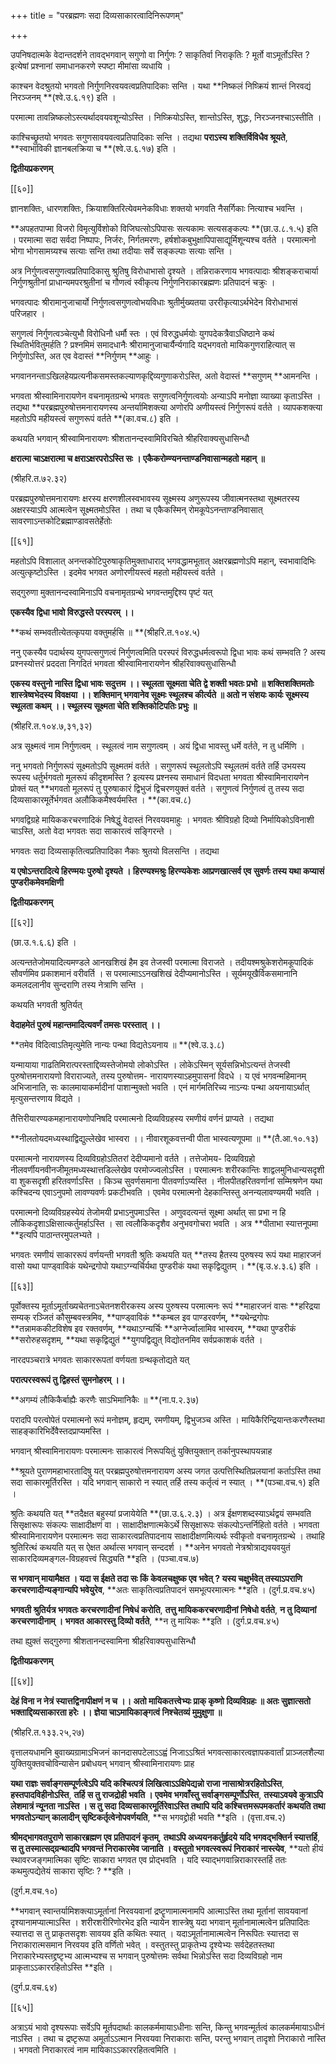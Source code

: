 +++
title = "परब्रह्मणः सदा दिव्यसाकारत्वादिनिरूपणम्"

+++

उपनिषदात्मके वेदान्तदर्शने तावद्भगवान् सगुणो वा निर्गुणः ? साकृतिर्वा निराकृतिः ? मूर्तो वाऽमूर्तोऽस्ति ? इत्येषां प्रश्नानां समाधानकरणे स्पष्टा मीमांसा व्यधायि ।

काश्चन वेदश्रुतयो भगवतो निर्गुणनिरवयवत्वप्रतिपादिकाः सन्ति । यथा **निष्कलं निष्क्रियं शान्तं निरवद्यं निरञ्जनम् **(श्वे.उ.६.१९) इति ।

परमात्मा तावन्निष्कलोऽस्त्यर्थादवयवशून्योऽस्ति । निष्क्रियोऽस्ति, शान्तोऽस्ति, शुद्धः, निरञ्जनश्चाऽस्तीति ।

काश्चिच्छ्रुतयो भगवतः सगुणसावयवत्वप्रतिपादिकाः सन्ति । तद्यथा **पराऽस्य शक्तिर्विविधैव श्रूयते**,  **स्वाभाविकी ज्ञानबलक्रिया च **(श्वे.उ.६.१७) इति ।

**द्वितीयप्रकरणम्**

[[६०]]

ज्ञानशक्तिः, धारणशक्तिः, क्रियाशक्तिरित्येवमनेकविधाः शक्तयो भगवति नैसर्गिकाः नित्याश्च भवन्ति ।

**अपहतपाप्मा विजरो विमृत्युर्विशोको विजिघत्सोऽपिपासः सत्यकामः सत्यसङ्कल्पः **(छा.उ.८.१.५) इति । परमात्मा सदा सर्वदा निष्पापः, निर्जरः, निर्गतमरणः, हर्षशोकबुभुक्षापिपासाद्यूर्मिशून्यश्च वर्तते । परमात्मनो भोगा भोगसामग्र्यश्च सत्याः सन्ति तथा तदीयाः सर्वे सङ्कल्पाः सत्याः सन्ति ।

अत्र निर्गुणत्वसगुणत्वप्रतिपादिकासु श्रुतिषु विरोधाभासो दृश्यते । तन्निराकरणाय भगवत्पादाः श्रीशङ्कराचार्या निर्गुणश्रुतीनां प्राधान्यमपरश्रुतीनां च गौणत्वं स्वीकृत्य निर्गुणनिराकारब्रह्मणः प्रतिपादनं चक्रुः ।

भगवत्पादः श्रीरामानुजाचार्यो निर्गुणत्वसगुणत्वोभयविधाः श्रुतीर्मुख्यतया उररीकृत्याऽर्थभेदेन विरोधाभासं परिजहार ।

सगुणत्वं निर्गुणत्वञ्चेत्युभौ विरोधिनौ धर्मौ स्तः । एवं विरुद्धधर्मयोः युगपदेकत्रैवाऽधिष्ठाने कथं स्थितिर्भवितुमर्हति ? प्रश्नमिमं समादधानैः श्रीरामानुजाचार्यैर्न्यगादि यद्भगवतो मायिकगुणराहित्यात् स निर्गुणोऽस्ति, अत एव वेदास्तं **निर्गुणम् **आहुः ।

भगवाननन्ताऽखिलहेयप्रत्यनीकसमस्तकल्याणकृद्दिव्यगुणाकरोऽस्ति, अतो वेदास्तं **सगुणम् **आमनन्ति ।

भगवता श्रीस्वामिनारायणेन वचनामृतग्रन्थे भगवतः सगुणत्वनिर्गुणत्वयोः अन्याऽपि मनोज्ञा व्याख्या कृताऽस्ति । तद्यथा **परब्रह्मपुरुषोत्तमनारायणस्य अन्तर्यामिशक्त्या अणोरपि अणीयस्त्वं निर्गुणरूपं वर्तते । व्यापकशक्त्या महतोऽपि महीयस्त्वं सगुणरूपं वर्तते **(का.वच.८) इति ।

कथयति भगवान् श्रीस्वामिनारायणः श्रीशतानन्दस्वामिविरचिते श्रीहरिवाक्यसुधासिन्धौ

**क्षरात्मा चाऽक्षरात्मा च क्षराऽक्षरपरोऽस्ति सः । एकैकरोम्ण्यनन्ताण्डनिवासान्महतो महान् ॥**

(श्रीहरि.त.७२.३२)

परब्रह्मपुरुषोत्तमनारायणः क्षरस्य क्षरणशीलस्वभावस्य सूक्ष्मस्य अणुरूपस्य जीवात्मनस्तथा सूक्ष्मतरस्य अक्षरस्याऽपि आत्मत्वेन सूक्ष्मतमोऽस्ति । तथा च एकैकस्मिन् रोमकूपेऽनन्ताण्डनिवासात् सावरणाऽन्तकोटिब्रह्माण्डावसतेर्हेतोः

[[६१]]

महतोऽपि विशालात् अनन्तकोटिपुरुषाकृतिमुक्ताधाराद् भगवद्धामभूतात् अक्षरब्रह्मणोऽपि महान्, स्वभावादिभिः अत्युत्कृष्टोऽस्ति । इदमेव भगवत अणोरणीयस्त्वं महतो महीयस्त्वं वर्तते ।

सद्गुरुणा मुक्तानन्दस्वामिनाऽपि वचनामृतग्रन्थे भगवन्तमुद्दिश्य पृष्टं यत्

**एकस्यैव द्विधा भावो विरुद्धस्ते परस्परम् ।।**

**कथं सम्भवतीत्येतत्कृपया वक्तुमर्हसि ॥ **(श्रीहरि.त.१०४.५)

ननु एकस्यैव पदार्थस्य युगपत्सगुणत्वं निर्गुणत्वमिति परस्परं विरुद्धधर्मत्वरूपो द्विधा भावः कथं सम्भवति ? अस्य प्रश्नस्योत्तरं प्रददता निगदितं भगवता श्रीस्वामिनारायणेन श्रीहरिवाक्यसुधासिन्धौ

**एकस्य वस्तुनो नास्ति द्विधा भावः सदुत्तम ।।  स्थूलता सूक्ष्मता चेति द्वे शक्ती भवतः प्रभो ॥ शक्तिशक्तिमतोः शास्त्रेष्वभेदस्य विवक्षया ।।  शक्तिमान् भगवानेव सूक्ष्मः स्थूलश्च कीर्त्यते ॥ अतो न संशयः कार्यः सूक्ष्मस्य स्थूलता कथम् ।।  स्थूलस्य सूक्ष्मता चेति शक्तिकोटिपतिः प्रभुः ॥**

(श्रीहरि.त.१०४.७,३१,३२)

अत्र सूक्ष्मत्वं नाम निर्गुणत्वम् । स्थूलत्वं नाम सगुणत्वम् । अयं द्विधा भावस्तु धर्मे वर्तते, न तु धर्मिणि ।

ननु भगवतो निर्गुणरूपं सूक्ष्मतोऽपि सूक्ष्मतमं वर्तते । सगुणरूपं स्थूलतोऽपि स्थूलतमं वर्तते तर्हि उभयस्य रूपस्य धर्तुर्भगवतो मूलरूपं कीदृशमस्ति ? इत्यस्य प्रश्नस्य समाधानं विदधता भगवता श्रीस्वामिनारायणेन प्रोक्तं यत् **भगवतो मूलरूपं तु पुरुषाकारं द्विभुजं द्विचरणयुक्तं वर्तते । सगुणत्वं निर्गुणत्वं तु तस्य सदा दिव्यसाकारमूर्तेर्भगवत अलौकिकमैश्वर्यमस्ति । **(का.वच.८)

भगवद्विग्रहे मायिककरचरणादिकं निषेद्धुं वेदास्तं निरवयवमाहुः । भगवतः श्रीविग्रहो दिव्यो निर्मायिकोऽविनाशी चाऽस्ति, अतो वेदा भगवतः सदा साकारत्वं सङ्गिरन्ते ।

भगवतः सदा दिव्यसाकृतित्वप्रतिपादिका नैकाः श्रुतयो विलसन्ति । तद्यथा

**य  एषोऽन्तरादित्ये हिरण्मयः पुरुषो दृश्यते । हिरण्यश्मश्रुः हिरण्यकेशः आप्रणखात्सर्व एव सुवर्णः तस्य यथा कप्यासं पुण्डरीकमेवमक्षिणी**

**द्वितीयप्रकरणम्**

[[६२]]

(छा.उ.१.६.६) इति ।

अत्यन्ततेजोमयादित्यमण्डले आनखशिखं हैम इव तेजस्वी परमात्मा विराजते । तदीयश्मश्रुकेशरोमकूपादिकं सौवर्णमिव प्रकाशमानं वरीवर्ति । स परमात्माऽऽनखशिखं देदीप्यमानोऽस्ति । सूर्यमयूखैर्विकसमानानि कमलदलानीव सुन्दराणि तस्य नेत्राणि सन्ति ।

कथयति भगवती श्रुतिर्यत्

**वेदाहमेतं पुरुषं महान्तमादित्यवर्णं तमसः परस्तात् ।।**

**तमेव विदित्वाऽतिमृत्युमेति नान्यः पन्था विद्यतेऽयनाय ॥ **(श्वे.उ.३.८)

यन्मायाया गाढतिमिरात्परस्ताद्दिव्यस्तेजोमयो लोकोऽस्ति । लोकेऽस्मिन् सूर्यसन्निभोऽत्यन्तं तेजस्वी पुरुषोत्तमनारायणो विराराज्यते, तस्य पुरुषोत्तम- नारायणस्याऽहमुपासनां विदधे । य एवं भगवन्महिमानम् अभिजानाति, सः कालमायाकर्मादीनां पाशान्मुक्तो भवति । एनं मार्गमतिरिच्य नाऽन्यः पन्था अयनायाऽर्थात् मृत्युसन्तरणाय विद्यते ।

तैत्तिरीयारण्यकमहानारायणोपनिषदि परमात्मनो दिव्यविग्रहस्य रमणीयं वर्णनं प्राप्यते । तद्यथा

**नीलतोयदमध्यस्थाद्विद्युल्लेखेव भास्वरा ।।  नीवारशूकवत्तन्वी पीता भास्वत्यणूपमा ॥ **(तै.आ.१०.१३)

परमात्मनो नारायणस्य दिव्यविग्रहोऽतितरां देदीप्यमानो वर्तते । तत्तेजोमय- दिव्यविग्रहो नीलवर्णीयनवीनजीमूतमध्यस्थात्तडिल्लेखेव परमोज्ज्वलोऽस्ति । परमात्मनः शरीरकान्तिः शाद्वलमुनिधान्यसदृशी वा शुकसदृशी हरितवर्णाऽस्ति । किञ्च सुवर्णसमाना पीतवर्णाऽप्यस्ति । नीलपीतहरितवर्णानां सम्मिश्रणेन यथा कश्चिदन्य एवाऽनुपमो लावण्यवर्णः प्रकटीभवति । एवमेव परमात्मनो देहकान्तिस्तु अनन्यलावण्यमयी भवति ।

परमात्मनो दिव्यविग्रहस्येयं तेजोमयी प्रभाऽनुपमाऽस्ति । अणुवदत्यन्तं सूक्ष्मा अर्थात् सा प्रभा न हि लौकिकदृशाऽक्षिसात्कर्तुमर्हाऽस्ति । सा त्वलौकिकदृशैव अनुभवगोचरा भवति । अत्र **पीताभा स्यात्तनूपमा **इत्यपि पाठान्तरमुपलभ्यते ।

भगवतः रमणीयं साकाररूपं वर्णयन्ती भगवती श्रुतिः कथयति यत् **तस्य हैतस्य पुरुषस्य रूपं यथा माहारजनं वासो यथा पाण्ड्वाविकं यथेन्द्रगोपो यथाऽग्न्यर्चिर्यथा पुण्डरीकं यथा सकृद्विद्युतम् । **(बृ.उ.४.३.६) इति ।

[[६३]]

पूर्वोक्तस्य मूर्ताऽमूर्ताख्यचेतनाऽचेतनशरीरकस्य अस्य पुरुषस्य परमात्मनः रूपं **माहारजनं वासः **हरिद्रया सम्यक् रञ्जितं कौसुम्बवस्त्रमिव, **पाण्ड्वाविकं **कम्बल इव पाण्डरवर्णम्, **यथेन्द्रगोपः **तन्नामककीटविशेष इव रक्तवर्णम्, **यथाऽग्न्यर्चिः **अग्नेर्ज्वालामिव भास्वरम्, **यथा पुण्डरीकं **सरोरुहसदृशम्, **यथा सकृद्विद्युतं **युगपद्विद्युत् विद्योतनमिव सर्वप्रकाशकं वर्तते ।

नारदपञ्चरात्रे भगवतः साकाररूपतां वर्णयता ग्रन्थकृतोद्यते यत्

**परात्परस्वरूपं तु द्विहस्तं सुमनोहरम् ।।**

**अगम्यं लौकिकैर्बाह्यैः करणैः साऽभिमानिकैः ॥ **(ना.प.२.३७)

परादपि परत्वोपेतं परमात्मनो रूपं मनोज्ञम्, हृद्यम्, रमणीयम्, द्विभुजञ्च अस्ति । मायिकैरिन्द्रियान्तःकरणैस्तथा साहङ्कारिभिर्देवैस्तदप्राप्यमस्ति ।

भगवान् श्रीस्वामिनारायणः परमात्मनः साकारत्वं निरूपयितुं युक्तियुक्तान् तर्कानुपस्थापयन्नाह

**श्रूयते पुराणमहाभारतादिषु यत् परब्रह्मपुरुषोत्तमनारायण अस्य जगत उत्पत्तिस्थितिप्रलयानां कर्ताऽस्ति तथा सदा साकारमूर्तिरस्ति । यदि भगवान् साकारो न स्यात् तर्हि तस्य कर्तृत्वं न स्यात् । **(पञ्चा.वच.१) इति ।

श्रुतिः कथयति यत् **तदैक्षत बहुस्यां प्रजायेयेति **(छा.उ.६.२.३) ।  अत्र ईक्षणशब्दस्याऽर्थद्वयं सम्भवति सिसृक्षारूपः संकल्पः साक्षादीक्षणं वा । साक्षादीक्षणात्मकेऽर्थे सिसृक्षारूपः संकल्पोऽन्तर्निहितो वर्तते । भगवता श्रीस्वामिनारायणेन परमात्मनः सदा साकारत्वप्रतिपादनाय साक्षादीक्षणमित्यर्थः स्वीकृतो वचनामृतग्रन्थे । तथाहि श्रुतिरित्थं कथयति यत् स ऐक्षत अर्थात्स भगवान् सन्ददर्श । **अनेन भगवतो नेत्रश्रोत्राद्यवयवयुतं साकारदिव्यमङ्गल-विग्रहवत्त्वं सिद्ध्यति **इति । (पञ्चा.वच.७)

**स भगवान् मायामैक्षत । यदा स ईक्षते तदा सः किं केवलचक्षुष्क एव भवेत् ? यस्य चक्षुर्भवेत् तस्याऽपराणि करचरणादीन्यङ्गान्यपि भवेयुरेव**,  **अतः साकृतित्वप्रतिपादनं समभूत्परमात्मनः **इति । (दुर्ग.प्र.वच.४५)

**भगवती श्रुतिर्यत्र भगवतः करचरणादीनां निषेधं करोति**,  **तत्तु मायिककरचरणादीनां निषेधो वर्तते**,  **न  तु दिव्यानां करचरणादीनाम् । भगवत आकारस्तु दिव्यो वर्तते**,  **न  तु मायिकः **इति । (दुर्ग.प्र.वच.४५)

तथा ह्युक्तं सद्गुरुणा श्रीशतानन्दस्वामिना श्रीहरिवाक्यसुधासिन्धौ

**द्वितीयप्रकरणम्**

[[६४]]

**देहं विना न नेत्रं स्यात्तद्विनापीक्षणं न च ।।  अतो मायिकतत्त्वेभ्यः प्राक् कृष्णो दिव्यविग्रहः ॥ अतः सुज्ञात्सतो भक्ताद्दिव्यसाकारता हरेः ।।  ज्ञेया चाऽमायिकाङ्गत्वं निश्चेतव्यं मुमुक्षुणा ॥**

(श्रीहरि.त.१३३.२५,२७)

वृत्तालयधामनि बुवाख्यग्रामाऽभिजनं कानदासपटेलाऽऽह्वं निजाऽऽश्रितं भगवत्साकारत्वज्ञापकवार्तां प्राञ्जलशैल्या युक्तियुक्तवचोविन्यासेन प्रबोधयन् भगवान् श्रीस्वामिनारायणः प्राह

**यथा राज्ञः सर्वाङ्गसम्पूर्णत्वेऽपि यदि कश्चित्पत्रं लिखित्वाऽऽक्षिपेद्यन्नो राजा नासाश्रोत्ररहितोऽस्ति**,  **हस्तपादविहीनोऽस्ति**,  **तर्हि स तु राजद्रोही भवति । एवमेव भगवाँस्तु सर्वाङ्गसम्पूर्णोऽस्ति**,  **तस्याऽवयवे कुत्राऽपि लेशमात्रं न्यूनता नाऽस्ति । स तु सदा दिव्यसाकारमूर्तिरेवाऽस्ति तथापि यदि कश्चित्तमरूपमकर्तारं कथयति तथा भगवतोऽन्यान् कालादीन् सृष्टिकर्तृत्वेनोपवर्णयति**,  **स  भगवद्द्रोही भवति **इति । (वृत्ता.वच.२)

**श्रीमद्भागवतपुराणे साकारब्रह्मण एव प्रतिपादनं कृतम्**,  **तथाऽपि अध्ययनकर्तुर्हृदये यदि भगवद्भक्तिर्न स्यात्तर्हि**,  **स  तु तस्मात्सद्ग्रन्थादपि भगवन्तं निराकारमेव जानाति । वस्तुतो भगवत्स्वरूपं निराकारं नास्त्येव**,  **यतो हीयं स्थावरजङ्गमात्मिका सृष्टिः साकारा भगवत एव प्रोद्भवति । यदि स्याद्भगवान्निराकारस्तर्हि ततः कथमुत्पद्येतेयं साकारा सृष्टिः ? **इति ।

(दुर्ग.म.वच.१०)

**भगवान् स्वान्तर्यामिशक्त्याऽमूर्तानां निरवयवानां द्रष्टॄणामात्मनामपि आत्माऽस्ति तथा मूर्तानां सावयवानां दृश्यानामप्यात्माऽस्ति । शरीरशरीरिणोरभेद इति न्यायेन शास्त्रेषु यदा भगवान् मूर्तानामात्मत्वेन प्रतिपादितः स्यात्तदा स तु प्राकृतसदृशः सावयव इति कथितः स्यात् । यदाऽमूर्तानामात्मत्वेन निरूपितः स्यात्तदा स निराकारात्मसमान निरवयव इति वर्णितो भवेत् । वस्तुतस्तु प्राकृतेभ्य दृश्येभ्यः सर्वदेहतस्तथा निराकारेभ्यस्तद्द्रष्टृभ्य आत्मभ्यश्च स भगवान् पुरुषोत्तमः सर्वथा भिन्नोऽस्ति सदा दिव्यविग्रहो नाम प्राकृताऽऽकाररहितोऽस्ति **इति ।

(दुर्ग.प्र.वच.६४)

[[६५]]

अत्राऽयं भावो दृश्यरूपाः सर्वेऽपि मूर्तपदार्थाः कालकर्ममायाऽधीनाः सन्ति, किन्तु भगवन्मूर्तत्वं कालकर्ममायाऽधीनं नाऽस्ति । तथा च द्रष्टृरूपा अमूर्ताऽऽत्मान निरवयवा निराकाराः सन्ति, परन्तु भगवान् तादृशो निराकारो नास्ति । भगवतो निराकारत्वं नाम मायिकाऽऽकाररहितत्वमिति ।
